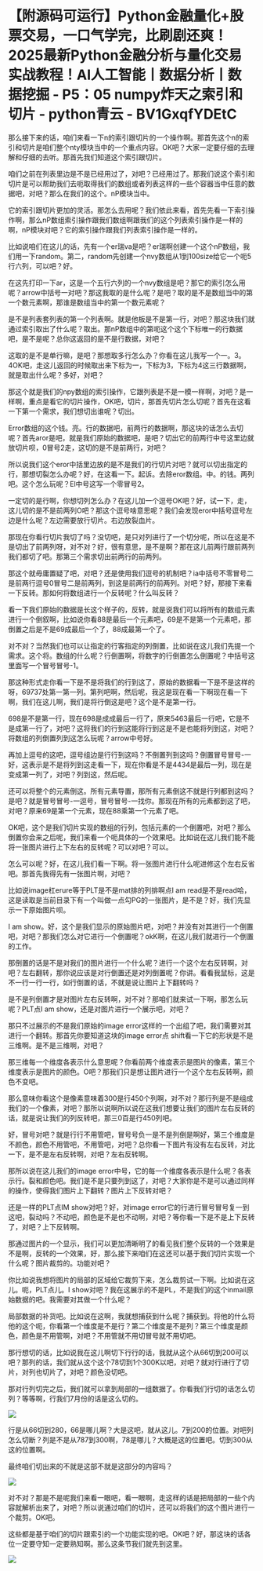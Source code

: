 # 【附源码可运行】Python金融量化+股票交易，一口气学完，比刷剧还爽！2025最新Python金融分析与量化交易实战教程！AI人工智能丨数据分析丨数据挖掘 - P5：05 numpy炸天之索引和切片 - python青云 - BV1GxqfYDEtC

那么接下来的话，咱们来看一下n的索引跟切片的一个操作啊。那首先这个n的索引和切片是咱们整个nty模块当中的一个重点内容。OK吧？大家一定要仔细的去理解和仔细的去听。那首先我们知道这个索引跟切片。

咱们之前在列表里边是不是已经用过了，对吧？已经用过了。那我们说这个索引和切片是可以帮助我们去呃取得我们的数组或者列表这样的一些个容器当中任意的数据吧，对吧？那么在我们的这个。nP模块当中。

它的索引跟切片更加的灵活。那怎么去用呢？我们依此来看，首先先看一下索引操作啊，那么nP数组索引操作跟我们数组啊跟我们的这个列表索引操作是一样的啊，nP模块对吧？它的索引操作跟我们列表索引操作是一样的。

比如说咱们在这儿的话，先有一个er瑞va是吧？er瑞啊创建一个这个nP数组，我们用一下random。第二，random先创建一个nvy数组从1到100size给它一个呃5行六列，可以吧？好。

在这先打印一下ar，这是一个五行六列的一个nvy数组是吧？那它的索引怎么用呢？arrow中括号一对吧？那这我取的是什么呢？是吧？取的是不是数组当中的第一个数元素啊，那谁是数组当中的第一个数元素呢？

是不是列表套列表的第一个列表啊。就是他板是不是第一行，对吧？那这块我们就通过索引取出了什么呢？取出。那nP数组中的第呃这个这个下标唯一的行数据吧，是不是呢？总你这返回的是不是行数据，对吧？

这取的是不是单行嘛，是吧？那想取多行怎么办？你看在这儿我写一个一。3。4OK吧，走这儿返回的时候取出来下标为一，下标为3，下标为4这三行数据啊，就是取出什么呢？多好，对吧？

那这个就是我们的npy数组的索引操作，它跟列表是不是一模一样啊，对吧？是一样啊，重点是看它的切片操作，OK吧，切片，那首先切片怎么切呢？首先在这看一下第一个需求，我们想切出谁呢？切出。

Error数组的这个钱。亮。行的数据吧，前两行的数据啊，那这块的话怎么去切呢？首先aror是吧，就是我们原始的数据吧，是吧？切出它的前两行中号这里边就放切片呗，0冒号2走，这切的是不是前两行，对吧？

所以说我们这个eror中括里边放的是不是我们的行切片对吧？就可以切出指定的行，那想切裂怎么办呢？好，在这看一下。起诉。去除eror数组。中。的钱。两列吧。这个怎么玩呢？El中号这写一个零冒号2。

一定切的是行啊，你想切列怎么办？在这儿加一个逗号OK吧？好，试一下，走，这儿切的是不是前两列O吧？那这个逗号啥意思呢？我们会发现eror中括号逗号左边是什么呢？左边需要放行切片。右边放裂血片。

那现在你看行切片我切了吗？没切吧，是只对列进行了一个切分呢，所以在这是不是切出了前两列呀，对不对？好，很有意思，是不是啊？那在这儿前两行跟前两列我们都切了吧。那第三个需求切出前两行的前两列。

那这个就毋庸置疑了吧，对吧？还是使用我们逗号的机制吧？ia中括号不零冒号二是前两行逗号0冒号二是前两列，到这是前两行的前两列。对吧？好，那接下来看一下反转。那如何将数组进行一个反转呢？什么叫反转？

看一下我们原始的数据是长这个样子的，反转，就是说我们可以将所有的数组元素进行一个倒叙啊，比如说你看88是最后一个元素吧，69是不是第一个元素吧，那倒置之后是不是69成最后一个了，88成最第一个了。

对不对？当然我们也可以让指定的行客指定的列倒置，比如说在这儿我们先提一个需求。这个将。数组的什么呢？行倒置啊，将数字的行倒置怎么倒置呢？中括号这里面写一个冒号冒号-1。

那这种形式走你看一下是不是将我们的行到这了，原始的数据看一下是不是这样的呀，69737处第一第一列。第列吧啊，然后呢，我这是现在看一下啊现在看一下啊，我们在这儿啊，我们是将行倒这是吧？这个是不是第一行。

698是不是第一行，现在698是成成最后一行了，原来5463最后一行吧，它是不是成第一行了，对吧？这将我们的行到这能将行到这是不是也能将列到这，对吧？将数组的列倒置列到这怎么玩呢？arrow中号好。

再加上逗号的这吧，逗号组边是行行到这吗？不倒置列到这吗？倒置冒号冒号-一好，这表示是不是将列到这走看一下，现在你看是不是4434是最后一列，现在是变成第一列了，对吧？列到这，然后呢。

还可以将整个的元素倒这。所有元素导置，那所有元素倒这不就是行列都到这吗？是吧？就是冒号冒号-一逗号，冒号冒号-一找你。那现在所有的元素都到这了吧，对吧？原来69是第一个元素，现在88乘第一个元素了吧。

OK吧，这个是我们切片实现的数组的行列，包括元素的一个倒置吧，对吧？那么倒置你会来之后呢，我们来看一个呃具体的一个效果吧。比如说在这儿我们能不能将一张图片进行上下左右的反转呢？可以对吧？可以。

怎么可以呢？好，在这儿我们看一下啊。将一张图片进行什么呢进修这个左右反省吧。那首先我得先有一张图片啊，对吧？

比如说image杠erure等于PLT是不是mat排的列排啊点I am read是不是read哈，这是读取是当前目录下有一个叫做一点勾PG的一张图片，是不是？好，我们先显示一下原始图片呗。

I am show。好，这个是我们显示的原始图片吧，对吧？并没有对其进行一个倒置吧，对吧？那我们怎么对它进行一个倒置呢？okK啊，在这儿我们就进行一个倒置的工作。

那倒置的话是不是对我们的图片进行一个什么呢？进行一个这个左右反转啊，对吧？左右翻转，那你说应该是对行倒置还是对列倒置呢？你讲。看看我鼠标，这是不一行一行一行，如行倒置的话，不就是说让图片上下翻转吗？

是不是列倒置才是对图片左右反转啊，对不对？那咱们就来试一下啊，那怎么玩呢？PLT点I am show，还是对图片进行一个展示吧，对吧？

那只不过展示的不是我们原始的image error这样的一个出组了吧，我们需要对其进行一个翻转。那首先你要知道这块的image error点 shift看一下它的形状是不是三维啊。是不是三维啊，对吧？

那三维每一个维度各表示什么意思呢？你看前两个维度表示是图片的像素，第三个维度表示是图片的颜色。O吧？那我们只是想让图片进行一个这个左右反转啊，颜色不变吧。

那么意味你看这个是像素意味着300是行450个列啊，对不对？那行列是不是组成我们的一个像素，对吧？那所以说啊所以说在这我们想要让我们的图片左右反转的话，就是说让我们的列反转吧，那三0百是行450列吧。

好，冒号对吧？就是行行不用管吧，冒号号负一是不是列倒是啊好，第三个维度是不颜色，颜色不用管吧，不用管吧，对吧？总你看一下图片有没有左右反转，对比一下，是不是左右反转啊，对吧？左右反转啊。

那所以说在这儿我们的image error中号，它的每一个维度各表示是什么呢？各表示行。裂和颜色吧。我们是不是只要列到这了，对吧？大家你是不是可以通过同样的操作，使得我们图片上下翻转？图片上下反转对吧？

还是一样的PLT点IM show对吧？好，对image error它的行进行冒号冒号复一到这吧，裂动吗？不动吧，颜色是不是也不动啊，对吧？等你看一下是不是上下反转了，对吧？上下反转啊。

那通过图片的一个显示，我们可以更加清晰明了的看见我们整个反转的一个效果是不是啊，反转的一个效果，好，那么接下来咱们在这还可以基于我们切片实现一个什么呢？图片裁剪的。功能对吧？

你比如说我想将图片的局部的区域给它裁剪下来，怎么裁剪试一下啊。比如说在这儿。呃，PLT点儿。I show对吧？我在这展示的不是PL，不是我们的这个inmail原始数据的吧。我需要对其做一个什么呢？

局部数据的补货吧。比如说在这啊，我就想捕获到什么呢？捕获到。将他的什么将他的这个呃，你看第一个维度是不是行？第二个维度是不是列？第三个维度是颜色，颜色是不用管啊，对吧？不用管就不用切冒号就不用切吧。

那行想切的话，比如说我在这儿啊切下行行的话，我就从这个从66切到200可以吧？那列的话，我们就从这个这个78切到1个300K以吧，对吧？就对行进行了切片，对列也切片了，对吧？颜色没切吧。

那对行列切完之后，我们就可以拿到局部的一组数据了。你看我们行切的话怎么切列？等等啊，行我们7月份的话是这么切的。



![](img/4be0fee5fd1114a14f952baa7cfcdbb7_1.png)

行是从66切到280，66是哪儿啊？大是这吧，就从这儿。7到200的位置。对吧列怎么切断？列是不是从787到300啊，78是哪儿？大概是这的位置吧。切到300从这的位置啊。

最终咱们切出来的不就是这部不就是这部分的内容吗？

![](img/4be0fee5fd1114a14f952baa7cfcdbb7_3.png)

对不对？那是不是呢我们来看一眼吧，看一眼啊，走这样的话是把局部的一些个内容就解析出来了，对吧？所以说通过咱们的切片，还可以将我们的这个图片进行一个裁剪。OK吧。

这些都是基于咱们的切片跟索引的一个功能实现的吧。OK吧？好，那这块的话各位一定要守知一定要熟知啊。那么这条节我们就先到这里。



![](img/4be0fee5fd1114a14f952baa7cfcdbb7_5.png)